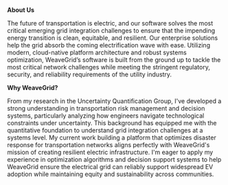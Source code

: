 
**About Us**

The future of transportation is electric, and our software solves the most critical emerging grid integration challenges to ensure that the impending energy transition is clean, equitable, and resilient. Our enterprise solutions help the grid absorb the coming electrification wave with ease. Utilizing modern, cloud-native platform architecture and robust systems optimization, WeaveGrid’s software is built from the ground up to tackle the most critical network challenges while meeting the stringent regulatory, security, and reliability requirements of the utility industry.

**Why WeaveGrid?**

From my research in the Uncertainty Quantification Group, I've developed a strong understanding in transportation risk management and decision systems, particularly analyzing how engineers navigate technological constraints under uncertainty. This background has equipped me with the quantitative foundation to understand grid integration challenges at a systems level. My current work building a platform that optimizes disaster response for transportation networks aligns perfectly with WeaveGrid's mission of creating resilient electric infrastructure. I'm eager to apply my experience in optimization algorithms and decision support systems to help WeaveGrid ensure the electrical grid can reliably support widespread EV adoption while maintaining equity and sustainability across communities.
